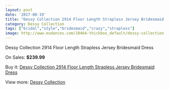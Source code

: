 ```yaml
---
layout: post
date: '2017-08-19'
title: "Dessy Collection 2914 Floor Length Strapless Jersey Bridesmaid Dress"
category: Dessy Collection
tags: ["bridal","style","bridesmaid","crazy","strapless"]
image: http://www.eudances.com/10464-thickbox_default/dessy-collection-2914-floor-length-strapless-jersey-bridesmaid-dress.jpg
---
```

Dessy Collection 2914 Floor Length Strapless Jersey Bridesmaid Dress

On Sales: **$239.99**
<a href="https://www.eudances.com/en/dessy-collection/3403-dessy-collection-2914-floor-length-strapless-jersey-bridesmaid-dress.html"><amp-img layout="responsive" width="600" height="600" src="//www.eudances.com/10464-thickbox_default/dessy-collection-2914-floor-length-strapless-jersey-bridesmaid-dress.jpg" alt="Dessy Collection 2914 Floor Length Strapless Jersey Bridesmaid Dress 0" /></a>
<a href="https://www.eudances.com/en/dessy-collection/3403-dessy-collection-2914-floor-length-strapless-jersey-bridesmaid-dress.html"><amp-img layout="responsive" width="600" height="600" src="//www.eudances.com/10467-thickbox_default/dessy-collection-2914-floor-length-strapless-jersey-bridesmaid-dress.jpg" alt="Dessy Collection 2914 Floor Length Strapless Jersey Bridesmaid Dress 1" /></a>
<a href="https://www.eudances.com/en/dessy-collection/3403-dessy-collection-2914-floor-length-strapless-jersey-bridesmaid-dress.html"><amp-img layout="responsive" width="600" height="600" src="//www.eudances.com/10466-thickbox_default/dessy-collection-2914-floor-length-strapless-jersey-bridesmaid-dress.jpg" alt="Dessy Collection 2914 Floor Length Strapless Jersey Bridesmaid Dress 2" /></a>
<a href="https://www.eudances.com/en/dessy-collection/3403-dessy-collection-2914-floor-length-strapless-jersey-bridesmaid-dress.html"><amp-img layout="responsive" width="600" height="600" src="//www.eudances.com/10465-thickbox_default/dessy-collection-2914-floor-length-strapless-jersey-bridesmaid-dress.jpg" alt="Dessy Collection 2914 Floor Length Strapless Jersey Bridesmaid Dress 3" /></a>

Buy it: [Dessy Collection 2914 Floor Length Strapless Jersey Bridesmaid Dress](https://www.eudances.com/en/dessy-collection/3403-dessy-collection-2914-floor-length-strapless-jersey-bridesmaid-dress.html "Dessy Collection 2914 Floor Length Strapless Jersey Bridesmaid Dress")

View more: [Dessy Collection](https://www.eudances.com/en/60-Dessy-Collection "Dessy Collection")